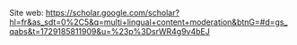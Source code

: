 Site web: https://scholar.google.com/scholar?hl=fr&as_sdt=0%2C5&q=multi+lingual+content+moderation&btnG=#d=gs_qabs&t=1729185811909&u=%23p%3DsrWR4g9v4bEJ